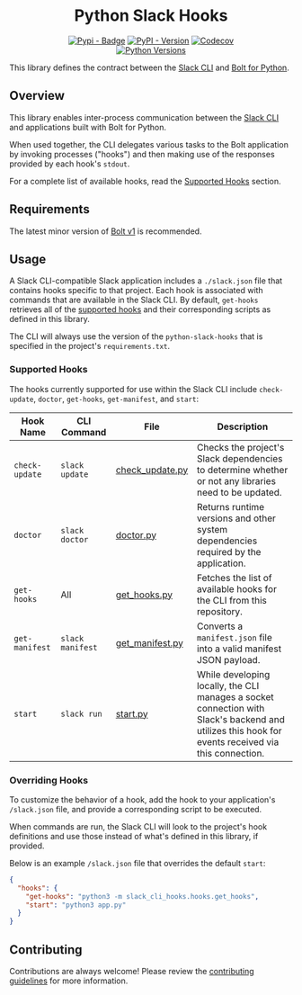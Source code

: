 <h1 align="center">Python Slack Hooks</h1>

<p align="center">
    <a href="https://pypi.org/project/slack-cli-hooks/">
        <img alt="Pypi - Badge" src="https://img.shields.io/badge/pypi-slack--cli--hooks-green"></a>
    <a href="https://pypi.org/project/slack-cli-hooks/">
        <img alt="PyPI - Version" src="https://img.shields.io/pypi/v/slack-cli-hooks"></a>
    <a href="https://codecov.io/gh/slackapi/python-slack-hooks">
        <img alt="Codecov" src="https://img.shields.io/codecov/c/gh/slackapi/python-slack-hooks"></a>
    <br>
    <a href="https://pypi.org/project/slack-cli-hooks/">
        <img alt="Python Versions" src="https://img.shields.io/pypi/pyversions/slack-cli-hooks.svg"></a>
</p>

This library defines the contract between the
[Slack CLI](https://tools.slack.dev/slack-cli/) and
[Bolt for Python](https://slack.dev/bolt-python/).

## Overview

This library enables inter-process communication between the [Slack CLI](https://tools.slack.dev/slack-cli/) and applications built with Bolt for Python.

When used together, the CLI delegates various tasks to the Bolt application by invoking processes ("hooks") and then making use of the responses provided by each hook's `stdout`.

For a complete list of available hooks, read the [Supported Hooks](#supported-hooks) section.

## Requirements

The latest minor version of [Bolt v1](https://pypi.org/project/slack-bolt/) is recommended.

## Usage

A Slack CLI-compatible Slack application includes a `./slack.json` file that contains hooks specific to that project. Each hook is associated with commands that are available in the Slack CLI. By default, `get-hooks` retrieves all of the [supported hooks](#supported-hooks) and their corresponding scripts as defined in this library.

The CLI will always use the version of the `python-slack-hooks` that is specified in the project's `requirements.txt`.

### Supported Hooks

The hooks currently supported for use within the Slack CLI include `check-update`, `doctor`, `get-hooks`, `get-manifest`, and `start`:

| Hook Name  | CLI Command  | File  |  Description  |
| --- | --- | --- | --- |
| `check-update` | `slack update` | [check_update.py](./slack_cli_hooks/hooks/check_update.py) | Checks the project's Slack dependencies to determine whether or not any libraries need to be updated. |
| `doctor` | `slack doctor` | [doctor.py](./slack_cli_hooks/hooks/doctor.py) | Returns runtime versions and other system dependencies required by the application. |
| `get-hooks` | All | [get_hooks.py](./slack_cli_hooks/hooks/get_hooks.py) | Fetches the list of available hooks for the CLI from this repository. |
| `get-manifest` | `slack manifest` | [get_manifest.py](./slack_cli_hooks/hooks/get_manifest.py) | Converts a `manifest.json` file into a valid manifest JSON payload. |
| `start` | `slack run` | [start.py](./slack_cli_hooks/hooks/start.py) | While developing locally, the CLI manages a socket connection with Slack's backend and utilizes this hook for events received via this connection. |

### Overriding Hooks

To customize the behavior of a hook, add the hook to your application's `/slack.json` file, and provide a corresponding script to be executed.

When commands are run, the Slack CLI will look to the project's hook definitions and use those instead of what's defined in this library, if provided.

Below is an example `/slack.json` file that overrides the default `start`:

```json
{
  "hooks": {
    "get-hooks": "python3 -m slack_cli_hooks.hooks.get_hooks",
    "start": "python3 app.py"
  }
}
```

## Contributing

Contributions are always welcome! Please review the
[contributing guidelines](https://github.com/slackapi/python-slack-hooks/blob/main/.github/CONTRIBUTING.md)
for more information.
